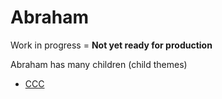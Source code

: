 Abraham
===========

Work in progress = **Not yet ready for production**

Abraham has many children (child themes)

* [CCC](https://github.com/DioceseOfCharlotte/ccc-child)
